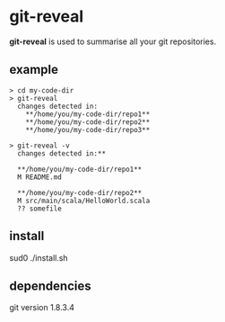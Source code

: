 # git-reveal

**git-reveal** is used to summarise all your git repositories.

## example

	> cd my-code-dir
	> git-reveal
	  changes detected in:
	  	**/home/you/my-code-dir/repo1**
		**/home/you/my-code-dir/repo2**
		**/home/you/my-code-dir/repo3**
		
	> git-reveal -v
	  changes detected in:**
	
	  **/home/you/my-code-dir/repo1**
	  M README.md

	  **/home/you/my-code-dir/repo2**
	  M src/main/scala/HelloWorld.scala
	  ?? somefile
	
## install

sud0 ./install.sh

## dependencies
git version 1.8.3.4
